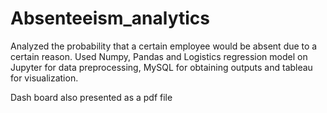 # Absenteeism_analytics
Analyzed the probability that a certain employee would be absent due to a certain reason. Used Numpy, Pandas and Logistics regression model on Jupyter for data preprocessing, MySQL for obtaining outputs and tableau for visualization.

Dash board also presented as a pdf file
